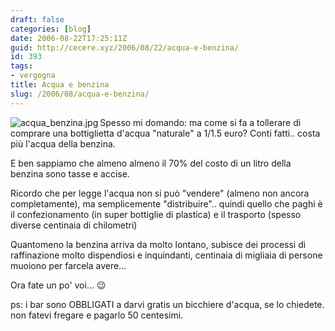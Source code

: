```yaml
---
draft: false
categories: [blog]
date: 2006-08-22T17:25:11Z
guid: http://cecere.xyz/2006/08/22/acqua-e-benzina/
id: 393
tags:
- vergogna
title: Acqua e benzina
slug: /2006/08/acqua-e-benzina/
---
```


<img align="left" alt="acqua_benzina.jpg" id="image392" title="acqua_benzina.jpg" src="http://cecere.xyz/wp-content/uploads/sites/3/2006/08/acqua_benzina.jpg" />Spesso mi domando: ma come si fa a tollerare di comprare una bottiglietta d'acqua "naturale" a 1/1.5 euro? Conti fatti.. costa più l'acqua della benzina.

E ben sappiamo che almeno almeno il 70% del costo di un litro della benzina sono tasse e accise.

Ricordo che per legge l'acqua non si può "vendere" (almeno non ancora completamente), ma semplicemente "distribuire".. quindi quello che paghi è il confezionamento (in super bottiglie di plastica) e il trasporto (spesso diverse centinaia di chilometri)

Quantomeno la benzina arriva da molto lontano, subisce dei processi di raffinazione molto dispendiosi e inquindanti, centinaia di migliaia di persone muoiono per farcela avere…

Ora fate un po' voi… 😉

ps: i bar sono OBBLIGATI a darvi gratis un bicchiere d'acqua, se lo chiedete. non fatevi fregare e pagarlo 50 centesimi.